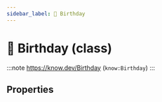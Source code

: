 ```yaml
---
sidebar_label: 🎂 Birthday
---
```


# 🎂 Birthday (class)

:::note
https://know.dev/Birthday
(`know:Birthday`)
:::

## Properties
